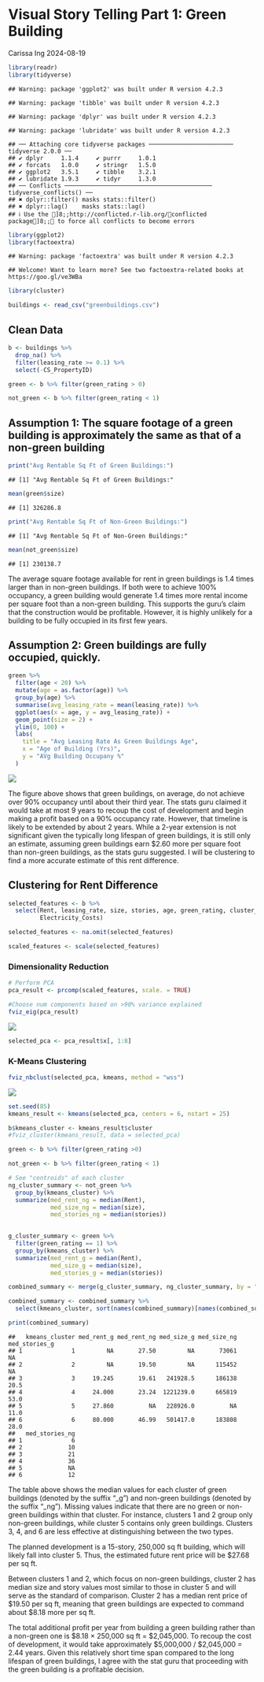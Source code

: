 Visual Story Telling Part 1: Green Building
================
Carissa Ing
2024-08-19

``` r
library(readr)
library(tidyverse)
```

    ## Warning: package 'ggplot2' was built under R version 4.2.3

    ## Warning: package 'tibble' was built under R version 4.2.3

    ## Warning: package 'dplyr' was built under R version 4.2.3

    ## Warning: package 'lubridate' was built under R version 4.2.3

    ## ── Attaching core tidyverse packages ──────────────────────── tidyverse 2.0.0 ──
    ## ✔ dplyr     1.1.4     ✔ purrr     1.0.1
    ## ✔ forcats   1.0.0     ✔ stringr   1.5.0
    ## ✔ ggplot2   3.5.1     ✔ tibble    3.2.1
    ## ✔ lubridate 1.9.3     ✔ tidyr     1.3.0
    ## ── Conflicts ────────────────────────────────────────── tidyverse_conflicts() ──
    ## ✖ dplyr::filter() masks stats::filter()
    ## ✖ dplyr::lag()    masks stats::lag()
    ## ℹ Use the ]8;;http://conflicted.r-lib.org/conflicted package]8;; to force all conflicts to become errors

``` r
library(ggplot2)
library(factoextra)
```

    ## Warning: package 'factoextra' was built under R version 4.2.3

    ## Welcome! Want to learn more? See two factoextra-related books at https://goo.gl/ve3WBa

``` r
library(cluster)
```

``` r
buildings <- read_csv("greenbuildings.csv") 
```

## Clean Data

``` r
b <- buildings %>% 
  drop_na() %>%    
  filter(leasing_rate >= 0.1) %>% 
  select(-CS_PropertyID)
```

``` r
green <- b %>% filter(green_rating > 0)

not_green <- b %>% filter(green_rating < 1)
```

## Assumption 1: The square footage of a green building is approximately the same as that of a non-green building

``` r
print("Avg Rentable Sq Ft of Green Buildings:")
```

    ## [1] "Avg Rentable Sq Ft of Green Buildings:"

``` r
mean(green$size)
```

    ## [1] 326286.8

``` r
print("Avg Rentable Sq Ft of Non-Green Buildings:")
```

    ## [1] "Avg Rentable Sq Ft of Non-Green Buildings:"

``` r
mean(not_green$size)
```

    ## [1] 230138.7

The average square footage available for rent in green buildings is 1.4
times larger than in non-green buildings. If both were to achieve 100%
occupancy, a green building would generate 1.4 times more rental income
per square foot than a non-green building. This supports the guru’s
claim that the construction would be profitable. However, it is highly
unlikely for a building to be fully occupied in its first few years.

## Assumption 2: Green buildings are fully occupied, quickly.

``` r
green %>% 
  filter(age < 20) %>% 
  mutate(age = as.factor(age)) %>% 
  group_by(age) %>% 
  summarise(avg_leasing_rate = mean(leasing_rate)) %>% 
  ggplot(aes(x = age, y = avg_leasing_rate)) +
  geom_point(size = 2) +
  ylim(0, 100) +
  labs(
    title = "Avg Leasing Rate As Green Buildings Age",
    x = "Age of Building (Yrs)",
    y = "AVg Building Occupany %"
  )
```

![](Visual-Storytelling-Pt1_files/figure-gfm/unnamed-chunk-6-1.png)<!-- -->

The figure above shows that green buildings, on average, do not achieve
over 90% occupancy until about their third year. The stats guru claimed
it would take at most 9 years to recoup the cost of development and
begin making a profit based on a 90% occupancy rate. However, that
timeline is likely to be extended by about 2 years. While a 2-year
extension is not significant given the typically long lifespan of green
buildings, it is still only an estimate, assuming green buildings earn
\$2.60 more per square foot than non-green buildings, as the stats guru
suggested. I will be clustering to find a more accurate estimate of this
rent difference.

## Clustering for Rent Difference

``` r
selected_features <- b %>%
  select(Rent, leasing_rate, size, stories, age, green_rating, cluster_rent, Precipitation, Gas_Costs, 
         Electricity_Costs)

selected_features <- na.omit(selected_features)

scaled_features <- scale(selected_features)
```

### Dimensionality Reduction

``` r
# Perform PCA
pca_result <- prcomp(scaled_features, scale. = TRUE)

#Choose num components based on >90% variance explained
fviz_eig(pca_result)
```

![](Visual-Storytelling-Pt1_files/figure-gfm/unnamed-chunk-8-1.png)<!-- -->

``` r
selected_pca <- pca_result$x[, 1:8]
```

### K-Means Clustering

``` r
fviz_nbclust(selected_pca, kmeans, method = "wss")
```

![](Visual-Storytelling-Pt1_files/figure-gfm/unnamed-chunk-9-1.png)<!-- -->

``` r
set.seed(85)
kmeans_result <- kmeans(selected_pca, centers = 6, nstart = 25)

b$kmeans_cluster <- kmeans_result$cluster
#fviz_cluster(kmeans_result, data = selected_pca)
```

``` r
green <- b %>% filter(green_rating >0)

not_green <- b %>% filter(green_rating < 1)
```

``` r
# See "centroids" of each cluster
ng_cluster_summary <- not_green %>%
  group_by(kmeans_cluster) %>%
  summarize(med_rent_ng = median(Rent),
            med_size_ng = median(size),
            med_stories_ng = median(stories))
            

g_cluster_summary <- green %>%
  filter(green_rating == 1) %>%
  group_by(kmeans_cluster) %>%
  summarize(med_rent_g = median(Rent),
            med_size_g = median(size),
            med_stories_g = median(stories))

combined_summary <- merge(g_cluster_summary, ng_cluster_summary, by = "kmeans_cluster", all = TRUE)

combined_summary <- combined_summary %>%
  select(kmeans_cluster, sort(names(combined_summary)[names(combined_summary) != "kmeans_cluster"]))

print(combined_summary)
```

    ##   kmeans_cluster med_rent_g med_rent_ng med_size_g med_size_ng med_stories_g
    ## 1              1         NA       27.50         NA       73061            NA
    ## 2              2         NA       19.50         NA      115452            NA
    ## 3              3     19.245       19.61   241928.5      186138          20.5
    ## 4              4     24.000       23.24  1221239.0      665819          53.0
    ## 5              5     27.860          NA   228926.0          NA          11.0
    ## 6              6     80.000       46.99   501417.0      183808          28.0
    ##   med_stories_ng
    ## 1              6
    ## 2             10
    ## 3             21
    ## 4             36
    ## 5             NA
    ## 6             12

The table above shows the median values for each cluster of green
buildings (denoted by the suffix “\_g”) and non-green buildings (denoted
by the suffix “\_ng”). Missing values indicate that there are no green
or non-green buildings within that cluster. For instance, clusters 1 and
2 group only non-green buildings, while cluster 5 contains only green
buildings. Clusters 3, 4, and 6 are less effective at distinguishing
between the two types.

The planned development is a 15-story, 250,000 sq ft building, which
will likely fall into cluster 5. Thus, the estimated future rent price
will be \$27.68 per sq ft.

Between clusters 1 and 2, which focus on non-green buildings, cluster 2
has median size and story values most similar to those in cluster 5 and
will serve as the standard of comparison. Cluster 2 has a median rent
price of \$19.50 per sq ft, meaning that green buildings are expected to
command about \$8.18 more per sq ft.

The total additional profit per year from building a green building
rather than a non-green one is \$8.18 × 250,000 sq ft = \$2,045,000. To
recoup the cost of development, it would take approximately \$5,000,000
/ \$2,045,000 = 2.44 years. Given this relatively short time span
compared to the long lifespan of green buildings, I agree with the stat
guru that proceeding with the green building is a profitable decision.

